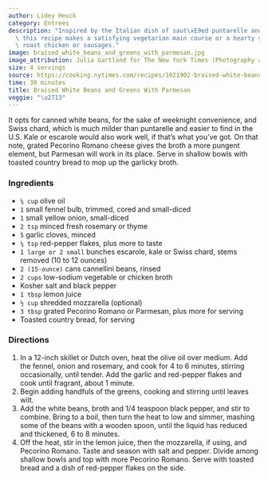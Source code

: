 ```yaml
---
author: Lidey Heuck
category: Entrees
description: "Inspired by the Italian dish of saut\xE9ed puntarelle and white beans,\
  \ this recipe makes a satisfying vegetarian main course or a hearty side dish for\
  \ roast chicken or sausages."
image: braised_white_beans_and_greens_with_parmesan.jpg
image_attribution: Julia Gartland for The New York Times (Photography and Styling)
size: 4 servings
source: https://cooking.nytimes.com/recipes/1021902-braised-white-beans-and-greens-with-parmesanundefined
time: 30 minutes
title: Braised White Beans and Greens With Parmesan
veggie: "\u2713"
---
```


It opts for canned white beans, for the sake of weeknight convenience, and Swiss chard, which is much milder than puntarelle and easier to find in the U.S. Kale or escarole would also work well, if that’s what you’ve got. On that note, grated Pecorino Romano cheese gives the broth a more pungent element, but Parmesan will work in its place. Serve in shallow bowls with toasted country bread to mop up the garlicky broth.

### Ingredients

* `¼ cup` olive oil
* `1` small fennel bulb, trimmed, cored and small-diced
* `1` small yellow onion, small-diced
* `2 tsp` minced fresh rosemary or thyme
* `5` garlic cloves, minced
* `¼ tsp` red-pepper flakes, plus more to taste
* `1 large or 2 small` bunches escarole, kale or Swiss chard, stems removed (10 to 12 ounces)
* `2 (15-ounce)` cans cannellini beans, rinsed
* `2 cups` low-sodium vegetable or chicken broth
* Kosher salt and black pepper
* `1 tbsp` lemon juice
* `½ cup` shredded mozzarella (optional)
* `3 tbsp` grated Pecorino Romano or Parmesan, plus more for serving
* Toasted country bread, for serving

### Directions

1. In a 12-inch skillet or Dutch oven, heat the olive oil over medium. Add the fennel, onion and rosemary, and cook for 4 to 6 minutes, stirring occasionally, until tender. Add the garlic and red-pepper flakes and cook until fragrant, about 1 minute.
2. Begin adding handfuls of the greens, cooking and stirring until leaves wilt.
3. Add the white beans, broth and 1/4 teaspoon black pepper, and stir to combine. Bring to a boil, then turn the heat to low and simmer, mashing some of the beans with a wooden spoon, until the liquid has reduced and thickened, 6 to 8 minutes.
4. Off the heat, stir in the lemon juice, then the mozzarella, if using, and Pecorino Romano. Taste and season with salt and pepper. Divide among shallow bowls and top with more Pecorino Romano. Serve with toasted bread and a dish of red-pepper flakes on the side.